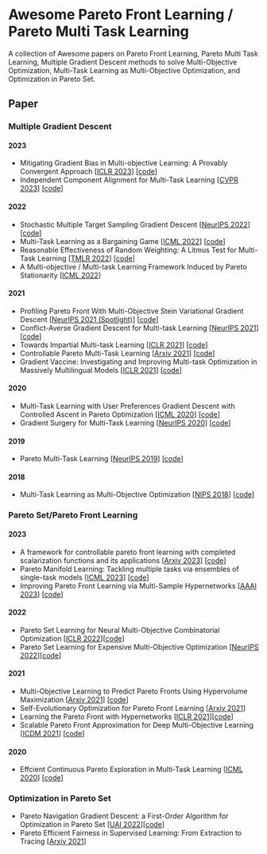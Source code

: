 # Awesome Pareto Front Learning / Pareto Multi Task Learning
A collection of Awesome papers on Pareto Front Learning, Pareto Multi Task Learning, Multiple Gradient Descent methods to solve Multi-Objective Optimization, Multi-Task Learning as Multi-Objective Optimization, and Optimization in Pareto Set.

## Paper
### Multiple Gradient Descent
#### 2023
 - Mitigating Gradient Bias in Multi-objective Learning: A Provably Convergent Approach [[ICLR 2023](https://openreview.net/forum?id=dLAYGdKTi2)] [[code](https://github.com/median-research-group/LibMTL)]
 - Independent Component Alignment for Multi-Task Learning  [[CVPR 2023](https://openaccess.thecvf.com/content/CVPR2023/html/Senushkin_Independent_Component_Alignment_for_Multi-Task_Learning_CVPR_2023_paper.html)] [[code](https://github.com/SamsungLabs/MTL)]
#### 2022
 - Stochastic Multiple Target Sampling Gradient Descent [[NeurIPS 2022](https://arxiv.org/abs/2206.01934?fbclid=IwAR0DctSaeZhpvgJeYZO1RNCxCy4DR-PSB65qKOFklALv2rCyUw6W2sNAssw)] [[code](https://github.com/VietHoang1512/MT-SGD)]
 - Multi-Task Learning as a Bargaining Game  [[ICML 2022](https://arxiv.org/pdf/2202.01017.pdf)] [[code](https://github.com/AvivNavon/nash-mtl.git)]
 - Reasonable Effectiveness of Random Weighting: A Litmus Test for Multi-Task Learning [[TMLR 2022](https://openreview.net/forum?id=jjtFD8A1Wx)] [[code](https://github.com/median-research-group/LibMTL)]
 - A Multi-objective / Multi-task Learning Framework Induced by Pareto Stationarity [[ICML 2022](https://proceedings.mlr.press/v162/momma22a.html)]
#### 2021
 - Profiling Pareto Front With Multi-Objective Stein Variational Gradient Descent [[NeurIPS 2021 (Spotlight)](https://proceedings.neurips.cc/paper/2021/file/7bb16972da003e87724f048d76b7e0e1-Paper.pdf)] [[code](https://github.com/gnobitab/MultiObjectiveSampling)]
 - Conflict-Averse Gradient Descent for Multi-task Learning [[NeurIPS 2021](https://arxiv.org/pdf/2110.14048.pdf)] [[code](https://github.com/Cranial-XIX/CAGrad.git)]
 - Towards Impartial Multi-task Learning [[ICLR 2021](https://openreview.net/pdf?id=IMPnRXEWpvr)] [[code](https://github.com/AvivNavon/nash-mtl.git)]
 - Controllable Pareto Multi-Task Learning [[Arxiv 2021](https://arxiv.org/pdf/2010.06313.pdf)] [[code](https://openreview.net/attachment?id=5mhViEOQxaV&name=supplementary_material)]
 - Gradient Vaccine: Investigating and Improving Multi-task Optimization in Massively Multilingual Models [[ICLR 2021](https://openreview.net/forum?id=F1vEjWK-lH_)] [[code](https://github.com/median-research-group/LibMTL)]
#### 2020
 - Multi-Task Learning with User Preferences Gradient Descent with Controlled Ascent in Pareto Optimization [[ICML 2020](http://proceedings.mlr.press/v119/mahapatra20a/mahapatra20a.pdf)] [[code](https://github.com/dbmptr/EPOSearch)]
 - Gradient Surgery for Multi-Task Learning [[NeurIPS 2020](https://arxiv.org/pdf/2001.06782.pdf)] [[code](https://github.com/WeiChengTseng/Pytorch-PCGrad.git)]
#### 2019
 - Pareto Multi-Task Learning  [[NeurIPS 2019](https://proceedings.neurips.cc/paper/2019/file/685bfde03eb646c27ed565881917c71c-Paper.pdf)] [[code](https://github.com/Xi-L/ParetoMTL)]
#### 2018
 - Multi-Task Learning as Multi-Objective Optimization [[NIPS 2018](https://arxiv.org/pdf/1810.04650.pdf)] [[code](https://github.com/isl-org/MultiObjectiveOptimization)]

### Pareto Set/Pareto Front Learning
#### 2023
 - A framework for controllable pareto front learning with completed scalarization functions and its applications [[Arxiv 2023](https://arxiv.org/pdf/2302.12487)] [[code](https://github.com/tuantran23012000/PHN-CSF)]
 - Pareto Manifold Learning: Tackling multiple tasks via ensembles of single-task models [[ICML 2023](https://proceedings.mlr.press/v202/dimitriadis23a.html)] [[code](https://github.com/nik-dim/pamal)]
 - Improving Pareto Front Learning via Multi-Sample Hypernetworks [[AAAI 2023](https://arxiv.org/pdf/2212.01130.pdf)] [[code](https://github.com/longhoangphi225/MultiSample-Hypernetworks.git)]
#### 2022
 - Pareto Set Learning for Neural Multi-Objective Combinatorial Optimization [[ICLR 2022](https://arxiv.org/pdf/2203.15386.pdf)][[code](https://github.com/Xi-L/PMOCO.git)]
 - Pareto Set Learning for Expensive Multi-Objective Optimization [[NeurIPS 2022](https://arxiv.org/pdf/2203.15386.pdf)][[code](https://github.com/Xi-L/PSL-MOBO.git)]
#### 2021
 - Multi-Objective Learning to Predict Pareto Fronts Using Hypervolume Maximization [[Arxiv 2021](https://arxiv.org/pdf/2102.04523.pdf)] [[code](https://github.com/timodeist/multi_objective_learning)]
 - Self-Evolutionary Optimization for Pareto Front Learning [[Arxiv 2021](https://arxiv.org/pdf/2110.03461.pdf)]
 - Learning the Pareto Front with Hypernetworks [[ICLR 2021](https://arxiv.org/pdf/2010.04104.pdf)][[code](https://github.com/AvivNavon/pareto-hypernetworks.git)]
 - Scalable Pareto Front Approximation for Deep Multi-Objective Learning [[ICDM 2021](https://arxiv.org/pdf/2103.13392.pdf)] [[code](https://github.com/ruchtem/cosmos)]
#### 2020
 - Effcient Continuous Pareto Exploration in Multi-Task Learning [[ICML 2020](http://proceedings.mlr.press/v119/ma20a/ma20a.pdf)] [[code](https://github.com/mit-gfx/ContinuousParetoMTL)]


### Optimization in Pareto Set
 - Pareto Navigation Gradient Descent: a First-Order Algorithm for Optimization in Pareto Set [[UAI 2022](https://arxiv.org/pdf/2110.08713)][[code](https://openreview.net/attachment?id=tiKNfYpH8le&name=supplementary_material)]
 - Pareto Efficient Fairness in Supervised Learning: From Extraction to Tracing [[Arxiv 2021](https://arxiv.org/pdf/2104.01634.pdf)]
<!-- ### Conference
 - Learning with Privileged Tasks [[ICCV 2021](https://openaccess.thecvf.com/content/ICCV2021/html/Song_Learning_With_Privileged_Tasks_ICCV_2021_paper.html)] 
 - A Multi-objective / Multi-task Learning Framework Induced by Pareto Stationarity [[ICML 2022](https://proceedings.mlr.press/v162/momma22a.html)] -->


